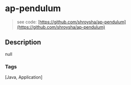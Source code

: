 # ap-pendulum
> see code: [https://github.com/shroysha/ap-pendulum](https://github.com/shroysha/ap-pendulum)

## Description
null

### Tags
[Java, Application]

